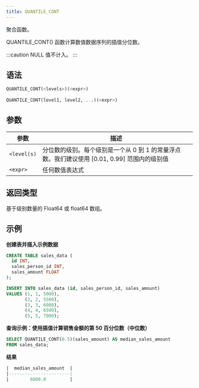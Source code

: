 ```yaml
---
title: QUANTILE_CONT
---
```


聚合函数。

QUANTILE_CONT() 函数计算数值数据序列的插值分位数。

:::caution
NULL 值不计入。
:::

## 语法

```sql
QUANTILE_CONT(<levels>)(<expr>)
    
QUANTILE_CONT(level1, level2, ...)(<expr>)
```

## 参数

| 参数        | 描述                                                                                                                                |
|-------------|-------------------------------------------------------------------------------------------------------------------------------------|
| `<level(s)` | 分位数的级别。每个级别是一个从 0 到 1 的常量浮点数。我们建议使用 [0.01, 0.99] 范围内的级别值 |
| `<expr>`    | 任何数值表达式                                                                                                                      |

## 返回类型

基于级别数量的 Float64 或 float64 数组。

## 示例

**创建表并插入示例数据**
```sql
CREATE TABLE sales_data (
  id INT,
  sales_person_id INT,
  sales_amount FLOAT
);

INSERT INTO sales_data (id, sales_person_id, sales_amount)
VALUES (1, 1, 5000),
       (2, 2, 5500),
       (3, 3, 6000),
       (4, 4, 6500),
       (5, 5, 7000);
```

**查询示例：使用插值计算销售金额的第 50 百分位数（中位数）**
```sql
SELECT QUANTILE_CONT(0.5)(sales_amount) AS median_sales_amount
FROM sales_data;
```

**结果**
```sql
|  median_sales_amount  |
|-----------------------|
|        6000.0         |
```